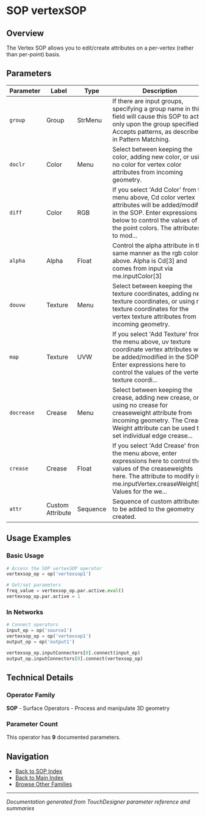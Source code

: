 # SOP vertexSOP

## Overview

The Vertex SOP allows you to edit/create attributes on a per-vertex (rather than per-point) basis.

## Parameters

| Parameter | Label | Type | Description |
|-----------|-------|------|-------------|
| `group` | Group | StrMenu | If there are input groups, specifying a group name in this field will cause this SOP to act only upon the group specified. Accepts patterns, as described in Pattern Matching. |
| `doclr` | Color | Menu | Select between keeping the color, adding new color, or using no color for vertex color attributes from incoming geometry. |
| `diff` | Color | RGB | If you select 'Add Color' from the menu above, Cd color vertex attributes will be added/modified in the SOP. Enter expressions below to control the values of the point colors. The attributes to mod... |
| `alpha` | Alpha | Float | Control the alpha attribute in the same manner as the rgb colors above. Alpha is Cd[3] and comes from input via me.inputColor[3] |
| `douvw` | Texture | Menu | Select between keeping the texture coordinates, adding new texture coordinates, or using no texture coordinates for the vertex texture attributes from incoming geometry. |
| `map` | Texture | UVW | If you select 'Add Texture' from the menu above, uv texture coordinate vertex attributes will be added/modified in the SOP. Enter expressions here to control the values of the vertex texture coordi... |
| `docrease` | Crease | Menu | Select between keeping the crease, adding new crease, or using no crease for creaseweight attribute from incoming geometry.     The Crease Weight attribute can be used to set individual edge crease... |
| `crease` | Crease | Float | If you select 'Add Crease' from the menu above, enter expressions here to control the values of the creaseweights here. The attribute to modify is: me.inputVertex.creaseWeight[0]. Values for the we... |
| `attr` | Custom Attribute | Sequence | Sequence of custom attributes to be added to the geometry created. |

## Usage Examples

### Basic Usage

```python
# Access the SOP vertexSOP operator
vertexsop_op = op('vertexsop1')

# Get/set parameters
freq_value = vertexsop_op.par.active.eval()
vertexsop_op.par.active = 1
```

### In Networks

```python
# Connect operators
input_op = op('source1')
vertexsop_op = op('vertexsop1')
output_op = op('output1')

vertexsop_op.inputConnectors[0].connect(input_op)
output_op.inputConnectors[0].connect(vertexsop_op)
```

## Technical Details

### Operator Family

**SOP** - Surface Operators - Process and manipulate 3D geometry

### Parameter Count

This operator has **9** documented parameters.

## Navigation

- [Back to SOP Index](../SOP/SOP_INDEX.md)
- [Back to Main Index](../OPERATORS_INDEX.md)
- [Browse Other Families](../OPERATORS_INDEX.md#quick-navigation)

---
*Documentation generated from TouchDesigner parameter reference and summaries*
